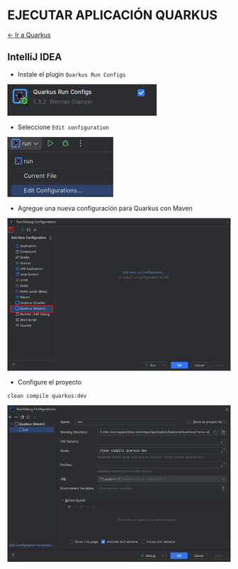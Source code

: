 # EJECUTAR APLICACIÓN QUARKUS

[← Ir a Quarkus](./../README.md) <br>

## IntelliJ IDEA
- Instale el plugin `Quarkus Run Configs`

![DI](./images/quarkus-run-configs.png)

- Seleccione `Edit configuration`

![DI](./images/edit-configurations.png)

- Agregue una nueva configuración para Quarkus con Maven

![DI](./images/quarkus-maven-configuration.png)

- Configure el proyecto
```
clean compile quarkus:dev
```

![DI](./images/quarkus-configuration.png)
